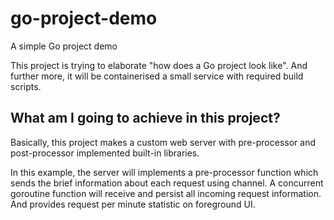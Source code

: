 go-project-demo
=====
A simple Go project demo

This project is trying to elaborate "how does a Go project look like". And further more, it will be containerised a small service with required build scripts.

What am I going to achieve in this project?
-----
Basically, this project makes a custom web server with pre-processor and post-processor implemented built-in libraries.

In this example, the server will implements a pre-processor function which sends the brief information about each request using channel. A concurrent goroutine function will receive and persist all incoming request information. And provides request per minute statistic on foreground UI.
